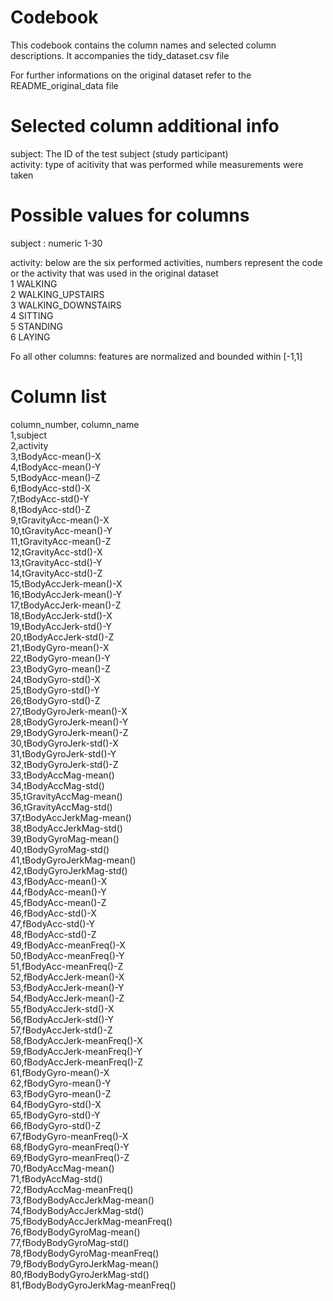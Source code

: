 # Codebook
This codebook contains the column names and selected column descriptions.
It accompanies the tidy_dataset.csv file

For further informations on the original dataset refer to the README_original_data file 

Selected column additional info
==================================================================

subject: The ID of the test subject (study participant)  
activity: type of acitivity that was performed while measurements were taken  

Possible values for columns
==================================================================
subject : numeric 1-30

activity: below are the six performed activities, numbers represent the code or the activity that was used in the original dataset  
	1 WALKING  
	2 WALKING_UPSTAIRS  
	3 WALKING_DOWNSTAIRS  
	4 SITTING  
	5 STANDING  
	6 LAYING  

Fo all other columns: features are normalized and bounded within [-1,1]



Column list
==================================================================


column_number, column_name  
1,subject  
2,activity  
3,tBodyAcc-mean()-X  
4,tBodyAcc-mean()-Y  
5,tBodyAcc-mean()-Z  
6,tBodyAcc-std()-X  
7,tBodyAcc-std()-Y  
8,tBodyAcc-std()-Z  
9,tGravityAcc-mean()-X  
10,tGravityAcc-mean()-Y  
11,tGravityAcc-mean()-Z  
12,tGravityAcc-std()-X  
13,tGravityAcc-std()-Y  
14,tGravityAcc-std()-Z  
15,tBodyAccJerk-mean()-X  
16,tBodyAccJerk-mean()-Y  
17,tBodyAccJerk-mean()-Z  
18,tBodyAccJerk-std()-X  
19,tBodyAccJerk-std()-Y  
20,tBodyAccJerk-std()-Z  
21,tBodyGyro-mean()-X  
22,tBodyGyro-mean()-Y  
23,tBodyGyro-mean()-Z  
24,tBodyGyro-std()-X  
25,tBodyGyro-std()-Y  
26,tBodyGyro-std()-Z  
27,tBodyGyroJerk-mean()-X  
28,tBodyGyroJerk-mean()-Y  
29,tBodyGyroJerk-mean()-Z  
30,tBodyGyroJerk-std()-X  
31,tBodyGyroJerk-std()-Y  
32,tBodyGyroJerk-std()-Z  
33,tBodyAccMag-mean()  
34,tBodyAccMag-std()  
35,tGravityAccMag-mean()  
36,tGravityAccMag-std()  
37,tBodyAccJerkMag-mean()  
38,tBodyAccJerkMag-std()  
39,tBodyGyroMag-mean()  
40,tBodyGyroMag-std()  
41,tBodyGyroJerkMag-mean()  
42,tBodyGyroJerkMag-std()  
43,fBodyAcc-mean()-X  
44,fBodyAcc-mean()-Y  
45,fBodyAcc-mean()-Z  
46,fBodyAcc-std()-X  
47,fBodyAcc-std()-Y  
48,fBodyAcc-std()-Z  
49,fBodyAcc-meanFreq()-X  
50,fBodyAcc-meanFreq()-Y  
51,fBodyAcc-meanFreq()-Z  
52,fBodyAccJerk-mean()-X  
53,fBodyAccJerk-mean()-Y  
54,fBodyAccJerk-mean()-Z  
55,fBodyAccJerk-std()-X  
56,fBodyAccJerk-std()-Y  
57,fBodyAccJerk-std()-Z  
58,fBodyAccJerk-meanFreq()-X  
59,fBodyAccJerk-meanFreq()-Y  
60,fBodyAccJerk-meanFreq()-Z  
61,fBodyGyro-mean()-X  
62,fBodyGyro-mean()-Y  
63,fBodyGyro-mean()-Z  
64,fBodyGyro-std()-X  
65,fBodyGyro-std()-Y  
66,fBodyGyro-std()-Z  
67,fBodyGyro-meanFreq()-X  
68,fBodyGyro-meanFreq()-Y  
69,fBodyGyro-meanFreq()-Z  
70,fBodyAccMag-mean()  
71,fBodyAccMag-std()  
72,fBodyAccMag-meanFreq()  
73,fBodyBodyAccJerkMag-mean()  
74,fBodyBodyAccJerkMag-std()  
75,fBodyBodyAccJerkMag-meanFreq()  
76,fBodyBodyGyroMag-mean()  
77,fBodyBodyGyroMag-std()  
78,fBodyBodyGyroMag-meanFreq()  
79,fBodyBodyGyroJerkMag-mean()  
80,fBodyBodyGyroJerkMag-std()  
81,fBodyBodyGyroJerkMag-meanFreq()  
